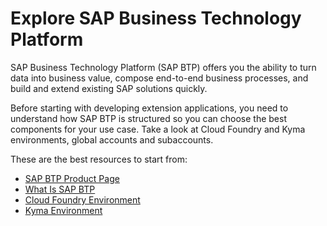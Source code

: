 # Explore SAP Business Technology Platform

SAP Business Technology Platform (SAP BTP) offers you the ability to turn data into business value, compose end-to-end business processes, and build and extend existing SAP solutions quickly.

Before starting with developing extension applications, you need to understand how SAP BTP is structured so you can choose the best components for your use case. Take a look at Cloud Foundry and Kyma environments, global accounts and subaccounts. 

These are the best resources to start from:
* [SAP BTP Product Page](https://help.sap.com/docs/btp)
* [What Is SAP BTP](https://help.sap.com/viewer/3504ec5ef16548778610c7e89cc0eac3/Cloud/en-US/73beb06e127f4e47b849aa95344aabe1.html)
* [Cloud Foundry Environment](https://help.sap.com/viewer/3504ec5ef16548778610c7e89cc0eac3/Cloud/en-US/9c7092c7b7ae4d49bc8ae35fdd0e0b18.html)
* [Kyma Environment](https://help.sap.com/viewer/65de2977205c403bbc107264b8eccf4b/Cloud/en-US/468c2f3c3ca24c2c8497ef9f83154c44.html)
